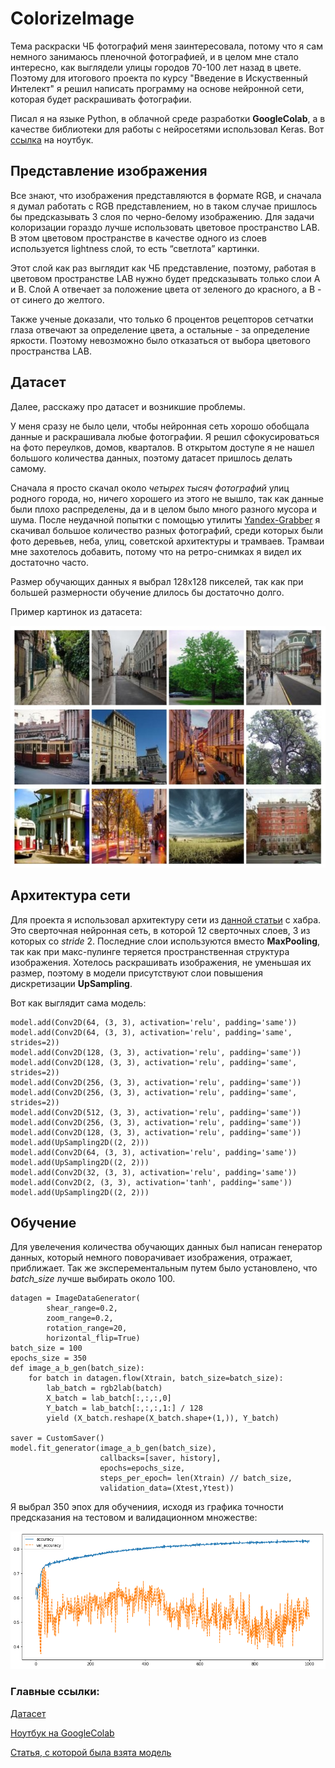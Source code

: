 # ColorizeImage
 Тема раскраски ЧБ фотографий меня заинтересовала, потому что я сам немного занимаюсь пленочной фотографией, и в целом мне стало интересно, как выглядели улицы городов 70-100 лет назад в цвете. Поэтому для итогового проекта по курсу "Введение в Искуственный Интелект" я решил написать программу на основе нейронной сети, которая будет раскрашивать фотографии.

Писал я на языке Python, в облачной среде разработки __GoogleColab__, а в качестве библиотеки для работы с нейросетями использовал Keras. Вот [ссылка](https://colab.research.google.com/drive/1dEFVyyml8uKbmKvZvf9PruGpkG0Hyqws?usp=sharing) на ноутбук.
## Представление изображения
Все знают, что изображения представляются в формате RGB, и сначала я думал работать с RGB представлением, но в таком случае пришлось бы предсказывать 3 слоя по черно-белому изображению. Для задачи колоризации гораздо лучше использовать цветовое пространство LAB.
В этом цветовом пространстве в качестве одного из слоев используется lightness слой, то есть “светлота” картинки.

Этот слой как раз выглядит как ЧБ представление, поэтому, работая в цветовом пространстве LAB нужно будет предсказывать только слои A и B.
Слой А отвечает за положение цвета от зеленого до красного, а B - от синего до желтого. 

Также ученые доказали, что только 6 процентов рецепторов сетчатки глаза отвечают за определение цвета, а остальные - за определение яркости. Поэтому невозможно было отказаться от выбора цветового пространства LAB.
## Датасет
Далее, расскажу про датасет и возникшие проблемы. 

У меня сразу не было цели, чтобы нейронная сеть хорошо обобщала данные и раскрашивала любые фотографии. Я решил сфокусироваться на фото переулков, домов, кварталов. В открытом доступе я не нашел большого количества данных, поэтому датасет пришлось делать самому.

Сначала я просто скачал около *четырех тысяч фотографий* улиц родного города, но, ничего хорошего из этого не вышло, так как данные были плохо распределены, да и в целом было много разного мусора и шума. После неудачной попытки с помощью утилиты [Yandex-Grabber](http://ufahameleon.ru/soft.aspx?id=2) я скачивал большое количество разных фотографий, среди которых были фото деревьев, неба, улиц, советской архитектуры и трамваев. Трамваи мне захотелось добавить, потому что на ретро-снимках я видел их достаточно часто.

Размер обучающих данных я выбрал 128x128 пикселей, так как при большей размерности обучение длилось бы достаточно долго. 

Пример картинок из датасета:

![](https://github.com/IlyaKuprik/ColorizeImage/blob/main/images/train_example.jpg)

## Архитектура сети
Для проекта я использовал архитектуру сети из [данной статьи](https://habr.com/ru/company/nix/blog/342388/) с хабра. Это сверточная нейронная сеть, в которой 12 сверточных слоев, 3 из которых со _stride_ 2. Последние слои используются вместо __MaxPooling__, так как при макс-пулинге теряется пространственная структура изображения. Хотелось раскрашивать изображения, не уменьшая их размер, поэтому в модели присутствуют слои повышения дискретизации __UpSampling__.

Вот как выглядит сама модель:

```
model.add(Conv2D(64, (3, 3), activation='relu', padding='same'))
model.add(Conv2D(64, (3, 3), activation='relu', padding='same', strides=2))
model.add(Conv2D(128, (3, 3), activation='relu', padding='same'))
model.add(Conv2D(128, (3, 3), activation='relu', padding='same', strides=2))
model.add(Conv2D(256, (3, 3), activation='relu', padding='same'))
model.add(Conv2D(256, (3, 3), activation='relu', padding='same', strides=2))
model.add(Conv2D(512, (3, 3), activation='relu', padding='same'))
model.add(Conv2D(256, (3, 3), activation='relu', padding='same'))
model.add(Conv2D(128, (3, 3), activation='relu', padding='same'))
model.add(UpSampling2D((2, 2)))
model.add(Conv2D(64, (3, 3), activation='relu', padding='same'))
model.add(UpSampling2D((2, 2)))
model.add(Conv2D(32, (3, 3), activation='relu', padding='same'))
model.add(Conv2D(2, (3, 3), activation='tanh', padding='same'))
model.add(UpSampling2D((2, 2)))
```

## Обучение
Для увелечения количества обучающих данных был написан генератор данных, который немного поворачивает изображения, отражает, приближает. Так же эксперементальным путем было установлено, что *batch_size* лучше выбирать около 100. 

```
datagen = ImageDataGenerator(
        shear_range=0.2,
        zoom_range=0.2,
        rotation_range=20,
        horizontal_flip=True)
batch_size = 100
epochs_size = 350 
def image_a_b_gen(batch_size):
    for batch in datagen.flow(Xtrain, batch_size=batch_size):
        lab_batch = rgb2lab(batch)
        X_batch = lab_batch[:,:,:,0]
        Y_batch = lab_batch[:,:,:,1:] / 128
        yield (X_batch.reshape(X_batch.shape+(1,)), Y_batch)
        
saver = CustomSaver()        
model.fit_generator(image_a_b_gen(batch_size),
                    callbacks=[saver, history],
                    epochs=epochs_size,
                    steps_per_epoch= len(Xtrain) // batch_size,
                    validation_data=(Xtest,Ytest))
```

Я выбрал 350 эпох для обучениия, исходя из графика точности предсказания на тестовом и валидационном множестве:

![](https://github.com/IlyaKuprik/ColorizeImage/blob/main/images/study_graphic.png)

### Главные ссылки:

[Датасет](https://drive.google.com/file/d/16810f_ik9T_3iVPwIuSeUm0bPatIkouv/view?usp=sharing)

[Ноутбук на GoogleColab](https://colab.research.google.com/drive/1dEFVyyml8uKbmKvZvf9PruGpkG0Hyqws?usp=sharing) 

[Статья, с которой была взята модель](https://habr.com/ru/company/nix/blog/342388/)
